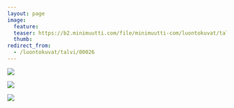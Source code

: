 ```yaml
---
layout: page
image:
  feature:
  teaser: https://b2.minimuutti.com/file/minimuutti-com/luontokuvat/talvi/2/DS42656-245px.jpg
  thumb:
redirect_from:
  - /luontokuvat/talvi/00026
---
```


[![](https://b2.minimuutti.com/file/minimuutti-com/luontokuvat/talvi/2/DS42651-800px.jpg)](https://dl.dropboxusercontent.com/sh/ea1wtnz7z734o12/AABtLpFMTjR6Et7ddS55-Y0Da/luontokuvat/talvi/2/DS42651.jpg)

[![](https://b2.minimuutti.com/file/minimuutti-com/luontokuvat/talvi/2/DS42653-800px.jpg)](https://dl.dropboxusercontent.com/sh/ea1wtnz7z734o12/AACM2CKEO6fXjzGPPol4sG7aa/luontokuvat/talvi/2/DS42653.jpg)

[![](https://b2.minimuutti.com/file/minimuutti-com/luontokuvat/talvi/2/DS42656-800px.jpg)](https://dl.dropboxusercontent.com/sh/ea1wtnz7z734o12/AADjrqYN1eC18Ab6e8iCnaM8a/luontokuvat/talvi/2/DS42656.jpg)
